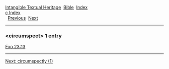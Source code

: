 [Intangible Textual Heritage](../../index)  [Bible](../index) 
[Index](index)   
[c Index](_c_)  
  [Previous](c02198)  [Next](c02200) 

------------------------------------------------------------------------

### &lt;circumspect&gt; 1 entry

[Exo 23:13](../kjv/exo023.htm#013)  

------------------------------------------------------------------------

[Next: circumspectly (1)](c02200)
